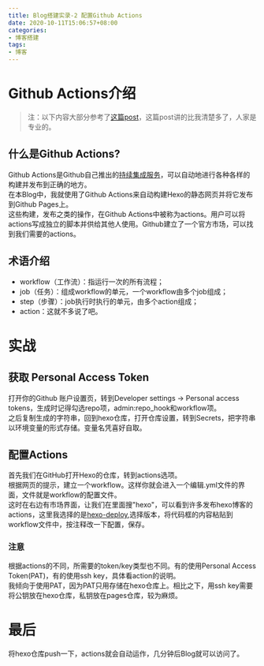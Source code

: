 ```yaml
---
title: Blog搭建实录-2 配置Github Actions
date: 2020-10-11T15:06:57+08:00
categories:
- 博客搭建
tags: 
- 博客
---
```

# Github Actions介绍
> 注：以下内容大部分参考了[这篇post](http://www.ruanyifeng.com/blog/2019/09/getting-started-with-github-actions.html)，这篇post讲的比我清楚多了，人家是专业的。
## 什么是Github Actions?
Github Actions是Github自己推出的[持续集成服务](http://www.ruanyifeng.com/blog/2015/09/continuous-integration.html)，可以自动地进行各种各样的构建并发布到正确的地方。     
在本Blog中，我就使用了Github Actions来自动构建Hexo的静态网页并将它发布到Github Pages上。    
这些构建，发布之类的操作，在Github Actions中被称为actions。用户可以将actions写成独立的脚本并供给其他人使用。Github建立了一个官方市场，可以找到我们需要的actions。
## 术语介绍
+ workflow（工作流）：指运行一次的所有流程；
+ job（任务）：组成workflow的单元，一个workflow由多个job组成；
+ step（步骤）：job执行时执行的单元，由多个action组成；
+ action：这就不多说了吧。

# 实战
## 获取 Personal Access Token
打开你的Github 账户设置页，转到Developer settings -> Personal access tokens，生成时记得勾选repo项，admin:repo_hook和workflow项。    
之后复制生成的字符串，回到hexo仓库，打开仓库设置，转到Secrets，把字符串以环境变量的形式存储。变量名凭喜好自取。
## 配置Actions
首先我们在GitHub打开Hexo的仓库，转到actions选项。      
根据网页的提示，建立一个workflow。这样你就会进入一个编辑.yml文件的界面，文件就是workflow的配置文件。    
这时在右边有市场界面，让我们在里面搜"hexo"，可以看到许多发布hexo博客的actions，这里我选择的是[hexo-deploy](https://github.com/Solybum/hexo-deploy),选择版本，将代码框的内容粘贴到workflow文件中，按注释改一下配置，保存。
### 注意
根据actions的不同，所需要的token/key类型也不同。有的使用Personal Access Token(PAT)，有的使用ssh key，具体看action的说明。    
我倾向于使用PAT，因为PAT只用存储在hexo仓库上。相比之下，用ssh key需要将公钥放在hexo仓库，私钥放在pages仓库，较为麻烦。
# 最后
将hexo仓库push一下，actions就会自动运作，几分钟后Blog就可以访问了。